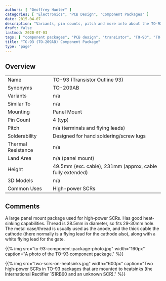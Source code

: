 ```yaml
---
authors: [ "Geoffrey Hunter" ]
categories: [ "Electronics", "PCB Design", "Component Packages" ]
date: 2015-04-07
description: "Variants, pin counts, pitch and more info about the TO-93 component package."
draft: false
lastmod: 2020-07-03
tags: [ "component packages", "PCB design", "transistor", "TO-93", "TO-209AB", "SCR", "thyristor" ]
title: "TO-93 (TO-209AB) Component Package"
type: "page"
---
```


## Overview

<table>
<tbody >
<tr >
<td >Name</td>
<td >TO-93 (Transistor Outline 93)
</td>
</tr>
<tr >
<td >Synonyms</td>
<td >TO-209AB</td>
</tr>
<tr >
<td >Variants</td>
<td >n/a</td>
</tr>
<tr >
<td >Similar To</td>
<td >n/a</td>
</tr>
<tr >
<td >Mounting</td>
<td >Panel Mount</td>
</tr>
<tr >
<td >Pin Count</td>
<td >4 (typ)</td>
</tr>
<tr >
<td >Pitch</td>
<td >n/a (terminals and flying leads)</td>
</tr>
<tr >
<td >Solderability</td>
<td >Designed for hand soldering/screw lugs</td>
</tr>
<tr >
<td >Thermal Resistance</td>
<td >n/a</td>
</tr>
<tr >
<td >Land Area</td>
<td >n/a (panel mount)</td>
</tr>
<tr >
<td >Height</td>
<td >49.5mm (exc. cable), 231mm (approx, cable fully extended)</td>
</tr>
<tr >
<td >3D Models</td>
<td >n/a</td>
</tr>
<tr>
<td>Common Uses</td>
<td>High-power SCRs</td>
</tr>
</tbody>
</table>


## Comments

A large panel mount package used for high-power SCRs. Has good heat-sinking capabilities. Thread is 28.5mm in diameter, so fits 29-30mm hole. The metal case/thread is usually used as the anode, and the thick cable the cathode (there normally is a flying lead for the cathode also), along with a white flying lead for the gate.

{{% img src="to-93-component-package-photo.jpg" width="160px" caption="A photo of the TO-93 component package." %}}

{{% img src="two-scrs-on-heatsinks.jpg" width="600px" caption="Two high-power SCRs in TO-93 packages that are mounted to heatsinks (the International Rectifier 151RB60 and an unknown SCR)." %}}
